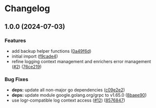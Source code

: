 # Changelog

## 1.0.0 (2024-07-03)


### Features

* add backup helper functions ([0a49f6d](https://github.com/fcanovai/cnpg-i-machinery/commit/0a49f6de1ae86aabb0fb76f4f2404164acb87610))
* initial import ([f9cade4](https://github.com/fcanovai/cnpg-i-machinery/commit/f9cade4b50973c72b2049d80202a96b1d23c420f))
* refine logging context management and enrichers error management ([#2](https://github.com/fcanovai/cnpg-i-machinery/issues/2)) ([76ce219](https://github.com/fcanovai/cnpg-i-machinery/commit/76ce219b15a6f81494d9c374cfe3ad3db586f65f))


### Bug Fixes

* **deps:** update all non-major go dependencies ([c09e2e2](https://github.com/fcanovai/cnpg-i-machinery/commit/c09e2e24c34ef00ab950db84cad71d2224324356))
* **deps:** update module google.golang.org/grpc to v1.65.0 ([8baee90](https://github.com/fcanovai/cnpg-i-machinery/commit/8baee90500a40094f55348ccb25686c44bcebe0e))
* use logr-compatible log context access ([#12](https://github.com/fcanovai/cnpg-i-machinery/issues/12)) ([8576847](https://github.com/fcanovai/cnpg-i-machinery/commit/8576847b3449cf636fb1f85065fc052a10b767a7))
